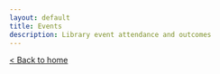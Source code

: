 ```yaml
---
layout: default
title: Events
description: Library event attendance and outcomes
---
```



[&lt; Back to home](./)